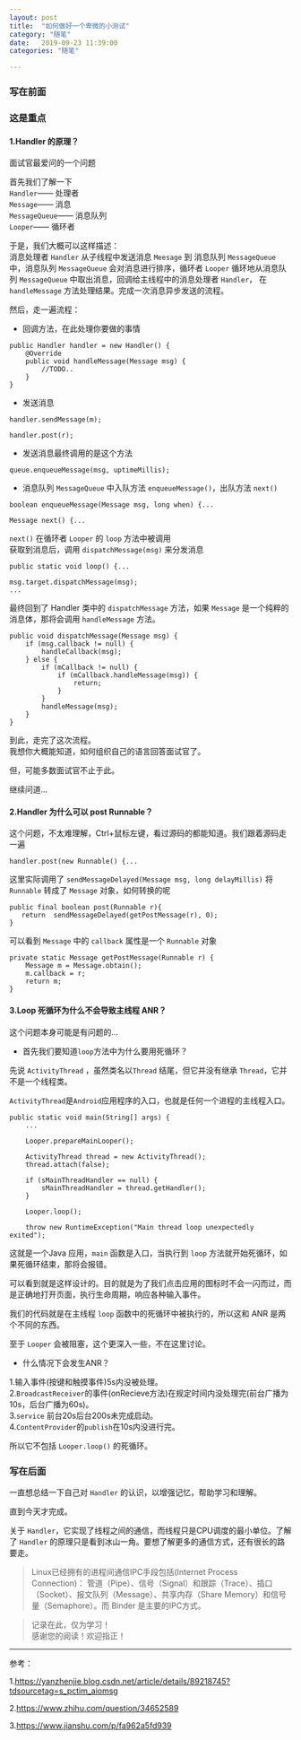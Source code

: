 ```yaml
---
layout: post
title:  "如何做好一个卑微的小测试"
category: "随笔"
date:   2019-09-23 11:39:00
categories: "随笔"

---
```


### 写在前面



### 这是重点

#### 1.Handler 的原理？

面试官最爱问的一个问题

首先我们了解一下   
`Handler`——        处理者  
`Message`——        消息  
`MessageQueue`——   消息队列  
`Looper`——         循环者  

于是，我们大概可以这样描述：  
消息处理者 `Handler` 从子线程中发送消息 `Meesage` 到 消息队列 `MessageQueue` 中，消息队列 `MessageQueue` 会对消息进行排序，循环者 `Looper` 循环地从消息队列 `MessageQueue` 中取出消息，回调给主线程中的消息处理者 `Handler`， 在 `handleMessage` 方法处理结果。完成一次消息异步发送的流程。

然后，走一遍流程：
- 回调方法，在此处理你要做的事情
``` 
public Handler handler = new Handler() {
    @Override
    public void handleMessage(Message msg) {
        //TODO..
    }
}
```

- 发送消息
```
handler.sendMessage(m);

handler.post(r);
```

- 发送消息最终调用的是这个方法
```
queue.enqueueMessage(msg, uptimeMillis);
```

- 消息队列 `MessageQueue` 中入队方法 `enqueueMessage()`，出队方法 `next()`
```
boolean enqueueMessage(Message msg, long when) {...

Message next() {...
```

`next()` 在循环者 `Looper` 的 `loop` 方法中被调用  
获取到消息后，调用 `dispatchMessage(msg)` 来分发消息

```
public static void loop() {...

msg.target.dispatchMessage(msg);
...
```

最终回到了 Handler 类中的 `dispatchMessage` 方法，如果 `Message` 是一个纯粹的消息体，那将会调用 `handleMessage` 方法。
```
public void dispatchMessage(Message msg) {
    if (msg.callback != null) {
        handleCallback(msg);
    } else {
        if (mCallback != null) {
            if (mCallback.handleMessage(msg)) {
                return;
            }
        }
        handleMessage(msg);
    }
}
```

到此，走完了这次流程。  
我想你大概能知道，如何组织自己的语言回答面试官了。

但，可能多数面试官不止于此。

继续问道...

#### 2.Handler 为什么可以 post Runnable？

这个问题，不太难理解，Ctrl+鼠标左键，看过源码的都能知道。我们跟着源码走一遍

```
handler.post(new Runnable() {...
```

这里实际调用了 `sendMessageDelayed(Message msg, long delayMillis)` 将 `Runnable` 转成了 `Message` 对象，如何转换的呢
```
public final boolean post(Runnable r){
   return  sendMessageDelayed(getPostMessage(r), 0);
}
```

可以看到 `Message` 中的 `callback` 属性是一个 `Runnable` 对象
```
private static Message getPostMessage(Runnable r) {
    Message m = Message.obtain();
    m.callback = r;
    return m;
}
```

#### 3.Loop 死循环为什么不会导致主线程 ANR？

这个问题本身可能是有问题的...  

- 首先我们要知道`loop`方法中为什么要用死循环？

先说 `ActivityThread` ，虽然类名以`Thread` 结尾，但它并没有继承 `Thread`，它并不是一个线程类。

`ActivityThread`是`Android`应用程序的入口，也就是任何一个进程的主线程入口。  

```
public static void main(String[] args) {
    ...
    
    Looper.prepareMainLooper();

    ActivityThread thread = new ActivityThread();
    thread.attach(false);

    if (sMainThreadHandler == null) {
        sMainThreadHandler = thread.getHandler();
    }
    
    Looper.loop();

    throw new RuntimeException("Main thread loop unexpectedly exited");
```
这就是一个Java 应用，`main` 函数是入口，当执行到 `loop` 方法就开始死循环，如果死循环结束，那将会报错。

可以看到就是这样设计的。目的就是为了我们点击应用的图标时不会一闪而过，而是正确地打开页面，执行生命周期，响应各种输入事件。

我们的代码就是在主线程 `loop` 函数中的死循环中被执行的，所以这和 ANR 是两个不同的东西。

至于 `Looper` 会被阻塞，这个更深入一些，不在这里讨论。

- 什么情况下会发生ANR？  

1.输入事件(按键和触摸事件)5s内没被处理。  
2.`BroadcastReceiver`的事件(onRecieve方法)在规定时间内没处理完(前台广播为10s，后台广播为60s)。  
3.`service` 前台20s后台200s未完成启动。  
4.`ContentProvider`的`publish`在10s内没进行完。  

所以它不包括 `Looper.loop()` 的死循环。

### 写在后面

一直想总结一下自己对 `Handler` 的认识，以增强记忆，帮助学习和理解。

直到今天才完成。

关于 `Handler`，它实现了线程之间的通信，而线程只是CPU调度的最小单位。了解了 `Handler` 的原理只是看到冰山一角。要想了解更多的通信方式，还有很长的路要走。

>Linux已经拥有的进程间通信IPC手段包括(Internet Process Connection)： 管道（Pipe）、信号（Signal）和跟踪（Trace）、插口（Socket）、报文队列（Message）、共享内存（Share Memory）和信号量（Semaphore）。而 Binder 是主要的IPC方式。

>记录在此，仅为学习！  
感谢您的阅读！欢迎指正！

---

参考：

1.https://yanzhenjie.blog.csdn.net/article/details/89218745?tdsourcetag=s_pctim_aiomsg

2.https://www.zhihu.com/question/34652589

3.https://www.jianshu.com/p/fa962a5fd939